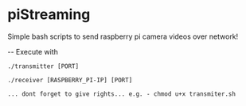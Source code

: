 # piStreaming
Simple bash scripts to send raspberry pi camera videos over network!

-- Execute with 

    ./transmitter [PORT]

    ./receiver [RASPBERRY_PI-IP] [PORT]
    
    ... dont forget to give rights... e.g. - chmod u+x transmiter.sh

